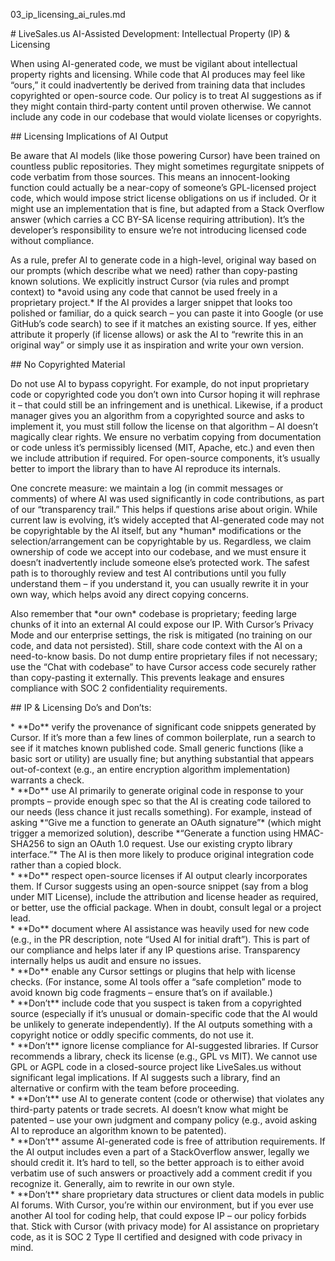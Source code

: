 03\_ip\_licensing\_ai\_rules.md

\# LiveSales.us AI-Assisted Development: Intellectual Property (IP) & Licensing

When using AI-generated code, we must be vigilant about intellectual property rights and licensing. While code that AI produces may feel like “ours,” it could inadvertently be derived from training data that includes copyrighted or open-source code. Our policy is to treat AI suggestions as if they might contain third-party content until proven otherwise. We cannot include any code in our codebase that would violate licenses or copyrights.

\#\# Licensing Implications of AI Output

Be aware that AI models (like those powering Cursor) have been trained on countless public repositories. They might sometimes regurgitate snippets of code verbatim from those sources. This means an innocent-looking function could actually be a near-copy of someone’s GPL-licensed project code, which would impose strict license obligations on us if included. Or it might use an implementation that is fine, but adapted from a Stack Overflow answer (which carries a CC BY-SA license requiring attribution). It’s the developer’s responsibility to ensure we’re not introducing licensed code without compliance.

As a rule, prefer AI to generate code in a high-level, original way based on our prompts (which describe what we need) rather than copy-pasting known solutions. We explicitly instruct Cursor (via rules and prompt context) to \*avoid using any code that cannot be used freely in a proprietary project.\* If the AI provides a larger snippet that looks too polished or familiar, do a quick search – you can paste it into Google (or use GitHub’s code search) to see if it matches an existing source. If yes, either attribute it properly (if license allows) or ask the AI to “rewrite this in an original way” or simply use it as inspiration and write your own version.

\#\# No Copyrighted Material

Do not use AI to bypass copyright. For example, do not input proprietary code or copyrighted code you don’t own into Cursor hoping it will rephrase it – that could still be an infringement and is unethical. Likewise, if a product manager gives you an algorithm from a copyrighted source and asks to implement it, you must still follow the license on that algorithm – AI doesn’t magically clear rights. We ensure no verbatim copying from documentation or code unless it’s permissibly licensed (MIT, Apache, etc.) and even then we include attribution if required. For open-source components, it’s usually better to import the library than to have AI reproduce its internals.

One concrete measure: we maintain a log (in commit messages or comments) of where AI was used significantly in code contributions, as part of our “transparency trail.” This helps if questions arise about origin. While current law is evolving, it’s widely accepted that AI-generated code may not be copyrightable by the AI itself, but any \*human\* modifications or the selection/arrangement can be copyrightable by us. Regardless, we claim ownership of code we accept into our codebase, and we must ensure it doesn’t inadvertently include someone else’s protected work. The safest path is to thoroughly review and test AI contributions until you fully understand them – if you understand it, you can usually rewrite it in your own way, which helps avoid any direct copying concerns.

Also remember that \*our own\* codebase is proprietary; feeding large chunks of it into an external AI could expose our IP. With Cursor’s Privacy Mode and our enterprise settings, the risk is mitigated (no training on our code, and data not persisted). Still, share code context with the AI on a need-to-know basis. Do not dump entire proprietary files if not necessary; use the “Chat with codebase” to have Cursor access code securely rather than copy-pasting it externally. This prevents leakage and ensures compliance with SOC 2 confidentiality requirements.

\#\# IP & Licensing Do’s and Don’ts:

\* \*\*Do\*\* verify the provenance of significant code snippets generated by Cursor. If it’s more than a few lines of common boilerplate, run a search to see if it matches known published code. Small generic functions (like a basic sort or utility) are usually fine; but anything substantial that appears out-of-context (e.g., an entire encryption algorithm implementation) warrants a check.  
\* \*\*Do\*\* use AI primarily to generate original code in response to your prompts – provide enough spec so that the AI is creating code tailored to our needs (less chance it just recalls something). For example, instead of asking \*“Give me a function to generate an OAuth signature”\* (which might trigger a memorized solution), describe \*“Generate a function using HMAC-SHA256 to sign an OAuth 1.0 request. Use our existing crypto library interface.”\* The AI is then more likely to produce original integration code rather than a copied block.  
\* \*\*Do\*\* respect open-source licenses if AI output clearly incorporates them. If Cursor suggests using an open-source snippet (say from a blog under MIT License), include the attribution and license header as required, or better, use the official package. When in doubt, consult legal or a project lead.  
\* \*\*Do\*\* document where AI assistance was heavily used for new code (e.g., in the PR description, note “Used AI for initial draft”). This is part of our compliance and helps later if any IP questions arise. Transparency internally helps us audit and ensure no issues.  
\* \*\*Do\*\* enable any Cursor settings or plugins that help with license checks. (For instance, some AI tools offer a “safe completion” mode to avoid known big code fragments – ensure that’s on if available.)  
\* \*\*Don’t\*\* include code that you suspect is taken from a copyrighted source (especially if it’s unusual or domain-specific code that the AI would be unlikely to generate independently). If the AI outputs something with a copyright notice or oddly specific comments, do not use it.  
\* \*\*Don’t\*\* ignore license compliance for AI-suggested libraries. If Cursor recommends a library, check its license (e.g., GPL vs MIT). We cannot use GPL or AGPL code in a closed-source project like LiveSales.us without significant legal implications. If AI suggests such a library, find an alternative or confirm with the team before proceeding.  
\* \*\*Don’t\*\* use AI to generate content (code or otherwise) that violates any third-party patents or trade secrets. AI doesn’t know what might be patented – use your own judgment and company policy (e.g., avoid asking AI to reproduce an algorithm known to be patented).  
\* \*\*Don’t\*\* assume AI-generated code is free of attribution requirements. If the AI output includes even a part of a StackOverflow answer, legally we should credit it. It’s hard to tell, so the better approach is to either avoid verbatim use of such answers or proactively add a comment credit if you recognize it. Generally, aim to rewrite in our own style.  
\* \*\*Don’t\*\* share proprietary data structures or client data models in public AI forums. With Cursor, you’re within our environment, but if you ever use another AI tool for coding help, that could expose IP – our policy forbids that. Stick with Cursor (with privacy mode) for AI assistance on proprietary code, as it is SOC 2 Type II certified and designed with code privacy in mind.  
